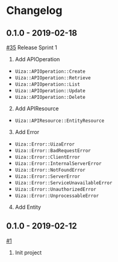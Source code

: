 # Changelog

## 0.1.0 - 2019-02-18
[#35](https://github.com/uizaio/api-wrapper-ruby/pull/35) Release Sprint 1
1. Add APIOperation
- `Uiza::APIOperation::Create`
- `Uiza::APIOperation::Retrieve`
- `Uiza::APIOperation::List`
- `Uiza::APIOperation::Update`
- `Uiza::APIOperation::Delete`

2. Add APIResource
- `Uiza::APIResource::EntityResource`

3. Add Error
- `Uiza::Error::UizaError`
- `Uiza::Error::BadRequestError`
- `Uiza::Error::ClientError`
- `Uiza::Error::InternalServerError`
- `Uiza::Error::NotFoundError`
- `Uiza::Error::ServerError`
- `Uiza::Error::ServiceUnavailableError`
- `Uiza::Error::UnauthorizedError`
- `Uiza::Error::UnprocessableError`

4. Add Entity

## 0.1.0 - 2019-02-12
[#1](https://github.com/uizaio/api-wrapper-ruby/pull/1)
1. Init project
